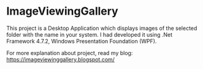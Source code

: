 # ImageViewingGallery
This project is a Desktop Application which displays images of the selected folder with the name in your system. I had developed it using .Net Framework 4.7.2, Windows Presentation Foundation (WPF).

For more explanation about project, read my blog: https://imageviewinggallery.blogspot.com/
